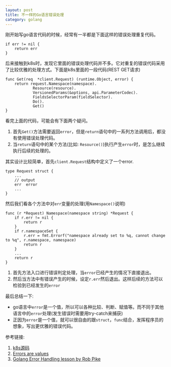 ```yaml
---
layout: post
title: 不一样的Go语言错误处理
category: golang
---
```


刚开始写go语言代码的时候，经常有一半都是下面这样的错误处理重复代码。  
```golang
if err != nil {
	return err
}
```
<!--description-->

后来接触到k8s时，发现它里面的错误处理代码并不多。它对重复的错误代码采用了比较优雅的处理方式。下面是k8s里面的一段代码(REST GET请求)  
```golang
func Get(req  *client.Request) (runtime.Object, error) {
	return request.Namespace(namespace).
			Resource(resource).
			VersionedParams(&options, api.ParameterCodec).
			FieldsSelectorParam(fieldSelector).
			Do().
            Get()
}
```
看完上面的代码，可能会有下面两个疑问。  
1. 首先`Get()`方法需要返回`error`，但是`return`语句中的一系列方法调用后，都没有使用错误处理代码。  
2. 当`return`语句中的某个方法(比如: `Resource()`)执行产生`error`时，是怎么继续执行后续的处理的。  

其实设计比较简单，首先`client.Request`结构中定义了一个error.  
```golang
type Request struct {
	...
	// output
	err  error
    ...
}
```

然后我们看各个方法中对`err`变量的处理(用`Namespace()`说明)  
```golang
func (r *Request) Namespace(namespace string) *Request {
	if r.err != nil {
		return r
	}
	if r.namespaceSet {
		r.err = fmt.Errorf("namespace already set to %q, cannot change to %q", r.namespace, namespace)
		return r
	}
	... 
	return r
}
```
1. 首先方法入口进行错误判定处理，当`error`已经产生的情况下直接退出。  
2. 然后当方法中有错误产生的时候，设定`r.err`然后退出。这样后续的方法可以检验到已经发生的`error`  

最后总结一下:  
- go语言中`error`是一个值，所以可以各种比较、判断、赋值等。而不同于其他语言中的`error`处理(发生错误时需要用try-catch来捕获)  
- 正因为`error`是一个值，就可以很自由的跟`struct`，`func`结合，发挥程序员的想象，写出更优雅的错误代码。  

参考链接:  
1. [k8s源码](https://github.com/kubernetes/kubernetes)  
2. [Errors are values](https://blog.golang.org/errors-are-values)  
3. [Golang Error Handling lesson by Rob Pike](http://jxck.hatenablog.com/entry/golang-error-handling-lesson-by-rob-pike)  
